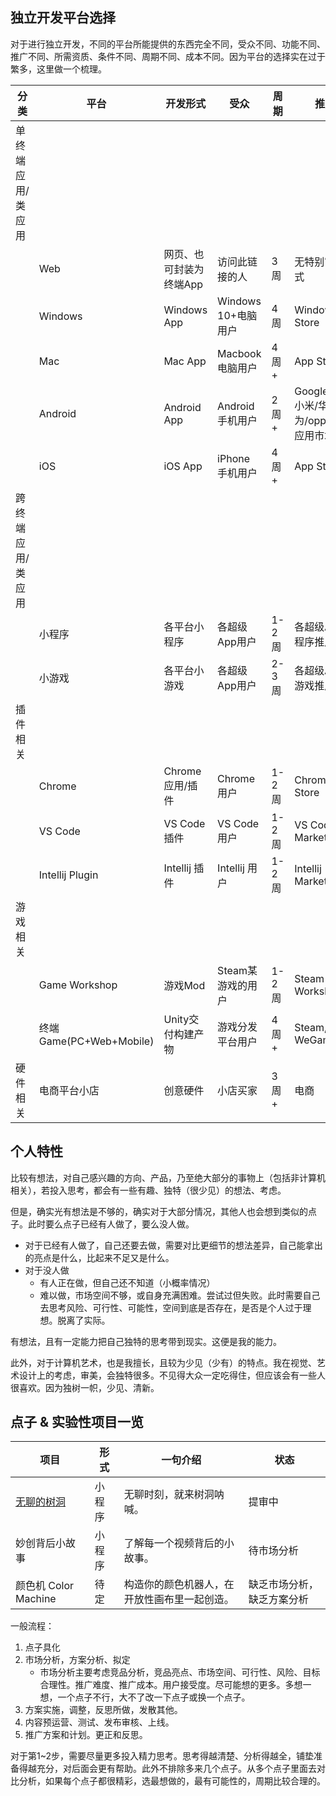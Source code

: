## 独立开发平台选择

对于进行独立开发，不同的平台所能提供的东西完全不同，受众不同、功能不同、推广不同、所需资质、条件不同、周期不同、成本不同。因为平台的选择实在过于繁多，这里做一个梳理。

|分类|平台|开发形式|受众|周期|推广|
|--|--|--|--|--|--|
|单终端 应用/类应用
||Web|网页、也可封装为终端App|访问此链接的人|3周|无特别官方方式
||Windows|Windows App|Windows 10+电脑用户|4周|Windows Store||
||Mac|Mac App|Macbook电脑用户|4周+|App Store|
||Android|Android App|Android 手机用户|2周+|Google Play, 小米/华为/oppo/vivo应用市场
||iOS|iOS App|iPhone 手机用户|4周+|App Store
|跨终端 应用/类应用
||小程序|各平台小程序|各超级App用户|1-2周|各超级App小程序推广手段
||小游戏|各平台小游戏|各超级App用户|2-3周|各超级App小游戏推广手段
|插件相关
||Chrome|Chrome 应用/插件|Chrome 用户|1-2周|Chrome Store
||VS Code|VS Code插件|VS Code用户|1-2周|VS Code Market
||Intellij Plugin|Intellij 插件|Intellij 用户|1-2周|Intellij Market
|游戏相关
||Game Workshop|游戏Mod|Steam某游戏的用户|1-2周|Steam Workshop
||终端Game(PC+Web+Mobile)|Unity交付构建产物|游戏分发平台用户|4周+|Steam, WeGame 
|硬件相关|电商平台小店|创意硬件|小店买家|3周+|电商 

## 个人特性

比较有想法，对自己感兴趣的方向、产品，乃至绝大部分的事物上（包括非计算机相关），若投入思考，都会有一些有趣、独特（很少见）的想法、考虑。

但是，确实光有想法是不够的，确实对于大部分情况，其他人也会想到类似的点子。此时要么点子已经有人做了，要么没人做。
- 对于已经有人做了，自己还要去做，需要对比更细节的想法差异，自己能拿出的亮点是什么，比起来不足又是什么。
- 对于没人做
    - 有人正在做，但自己还不知道（小概率情况）
    - 难以做，市场空间不够，或自身充满困难。尝试过但失败。此时需要自己去思考风险、可行性、可能性，空间到底是否存在，是否是个人过于理想。脱离了实际。

有想法，且有一定能力把自己独特的思考带到现实。这便是我的能力。

此外，对于计算机艺术，也是我擅长，且较为少见（少有）的特点。我在视觉、艺术设计上的考虑，审美，会独特很多。不见得大众一定吃得住，但应该会有一些人很喜欢。因为独树一帜，少见、清新。


## 点子 & 实验性项目一览
|项目|形式|一句介绍|状态|
|--|--|--|--|
|[无聊的树洞](boring_hole_state.md)|小程序|无聊时刻，就来树洞呐喊。|提审中|
|妙创背后小故事|小程序|了解每一个视频背后的小故事。|待市场分析|
|颜色机 Color Machine|待定|构造你的颜色机器人，在开放性画布里一起创造。|缺乏市场分析，缺乏方案分析|

一般流程：
1. 点子具化
2. 市场分析，方案分析、拟定
    - 市场分析主要考虑竞品分析，竞品亮点、市场空间、可行性、风险、目标合理性。推广难度、推广成本。用户接受度。尽可能想的更多。多想一想，一个点子不行，大不了改一下点子或换一个点子。
3. 方案实施，调整，反思所做，发散其他。
4. 内容预运营、测试、发布审核、上线。
5. 推广方案和计划。更正和反思。

对于第1~2步，需要尽量更多投入精力思考。思考得越清楚、分析得越全，铺垫准备得越充分，对后面会更有帮助。此外不排除多来几个点子。从多个点子里面去对比分析，如果每个点子都很精彩，选最想做的，最有可能性的，周期比较合理的。
